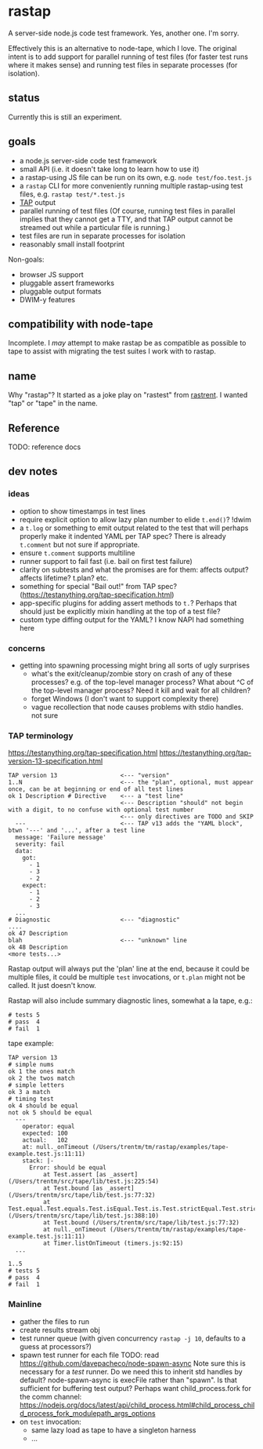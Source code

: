 # rastap

A server-side node.js code test framework. Yes, another one. I'm sorry.

Effectively this is an alternative to node-tape, which I love. The original
intent is to add support for parallel running of test files (for faster
test runs where it makes sense) and running test files in separate processes
(for isolation).

## status

Currently this is still an experiment.

## goals

- a node.js server-side code test framework
- small API (i.e. it doesn't take long to learn how to use it)
- a rastap-using JS file can be run on its own, e.g. `node test/foo.test.js`
- a `rastap` CLI for more conveniently running multiple rastap-using test
  files, e.g. `rastap test/*.test.js`
- [TAP](https://testanything.org/tap-version-13-specification.html) output
- parallel running of test files (Of course, running test files in parallel
  implies that they cannot get a TTY, and that TAP output cannot be streamed
  out while a particular file is running.)
- test files are run in separate processes for isolation
- reasonably small install footprint

Non-goals:

- browser JS support
- pluggable assert frameworks
- pluggable output formats
- DWIM-y features

## compatibility with node-tape

Incomplete. I *may* attempt to make rastap be as compatible as possible to
tape to assist with migrating the test suites I work with to rastap.

## name

Why "rastap"?  It started as a joke play on "rastest" from
[rastrent](https://www.youtube.com/watch?v=TcK0MYgnHjo). I wanted "tap" or
"tape" in the name.


## Reference

TODO: reference docs


## dev notes

### ideas

- option to show timestamps in test lines
- require explicit option to allow lazy plan number to elide `t.end()`? !dwim
- a `t.log` or something to emit output related to the test that will
  perhaps properly make it indented YAML per TAP spec?
  There is already `t.comment` but not sure if appropriate.
- ensure `t.comment` supports multiline
- runner support to fail fast (i.e. bail on first test failure)
- clarity on subtests and what the promises are for them: affects output?
  affects lifetime? t.plan? etc.
- something for special "Bail out!" from TAP spec?
  (https://testanything.org/tap-specification.html)
- app-specific plugins for adding assert methods to `t.`? Perhaps that should
  just be explicitly mixin handling at the top of a test file?
- custom type diffing output for the YAML? I know NAPI had something here

### concerns

- getting into spawning processing might bring all sorts of ugly surprises
    - what's the exit/cleanup/zombie story on crash of any of these processes?
      e.g. of the top-level manager process?
      What about ^C of the top-level manager process? Need it kill and wait
      for all children?
    - forget Windows (I don't want to support complexity there)
    - vague recollection that node causes problems with stdio handles. not sure

### TAP terminology

https://testanything.org/tap-specification.html
https://testanything.org/tap-version-13-specification.html

    TAP version 13                  <--- "version"
    1..N                            <--- the "plan", optional, must appear once, can be at beginning or end of all test lines
    ok 1 Description # Directive    <--- a "test line"
                                    <--- Description "should" not begin with a digit, to no confuse with optional test number
                                    <--- only directives are TODO and SKIP
      ---                           <--- TAP v13 adds the "YAML block", btwn '---' and '...', after a test line
      message: 'Failure message'
      severity: fail
      data:
        got:
          - 1
          - 3
          - 2
        expect:
          - 1
          - 2
          - 3
      ...
    # Diagnostic                    <--- "diagnostic"
    ....
    ok 47 Description
    blah                            <--- "unknown" line
    ok 48 Description
    <more tests...>

Rastap output will always put the 'plan' line at the end, because it could
be multiple files, it could be multiple `test` invocations, or `t.plan`
might not be called. It just doesn't know.

Rastap will also include summary diagnostic lines, somewhat a la tape, e.g.:

    # tests 5
    # pass  4
    # fail  1

tape example:

    TAP version 13
    # simple nums
    ok 1 the ones match
    ok 2 the twos match
    # simple letters
    ok 3 a match
    # timing test
    ok 4 should be equal
    not ok 5 should be equal
      ---
        operator: equal
        expected: 100
        actual:   102
        at: null._onTimeout (/Users/trentm/tm/rastap/examples/tape-example.test.js:11:11)
        stack: |-
          Error: should be equal
              at Test.assert [as _assert] (/Users/trentm/src/tape/lib/test.js:225:54)
              at Test.bound [as _assert] (/Users/trentm/src/tape/lib/test.js:77:32)
              at Test.equal.Test.equals.Test.isEqual.Test.is.Test.strictEqual.Test.strictEquals (/Users/trentm/src/tape/lib/test.js:388:10)
              at Test.bound (/Users/trentm/src/tape/lib/test.js:77:32)
              at null._onTimeout (/Users/trentm/tm/rastap/examples/tape-example.test.js:11:11)
              at Timer.listOnTimeout (timers.js:92:15)
      ...

    1..5
    # tests 5
    # pass  4
    # fail  1


### Mainline

- gather the files to run
- create results stream obj
- test runner queue (with given concurrency `rastap -j 10`, defaults to a guess
  at processors?)
- spawn test runner for each file
  TODO: read https://github.com/davepacheco/node-spawn-async
        Note sure this is necessary for a *test* runner.
  Do we need this to inherit std handles by default?
  node-spawn-async is execFile rather than "spawn". Is that sufficient for
  buffering test output?
  Perhaps want child_process.fork for the comm channel:
    https://nodejs.org/docs/latest/api/child_process.html#child_process_child_process_fork_modulepath_args_options
- on `test` invocation:
    - same lazy load as tape to have a singleton harness
    - ...
